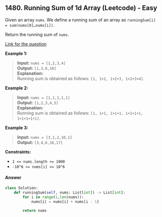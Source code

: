 ## 1480. Running Sum of 1d Array (Leetcode) - Easy

Given an array `nums`. We define a running sum of an array as `runningSum[i] = sum(nums[0]…nums[i])`.

Return the running sum of `nums`.

[Link for the question](https://leetcode.com/problems/running-sum-of-1d-array/description/)

**Example 1:**

> **Input:** `nums = [1,2,3,4]`  
> **Output:** `[1,3,6,10]`  
> **Explanation:**  
> Running sum is obtained as follows: `[1, 1+2, 1+2+3, 1+2+3+4]`.

**Example 2:**

> **Input:** `nums = [1,1,1,1,1]`  
> **Output:** `[1,2,3,4,5]`  
> **Explanation:**  
> Running sum is obtained as follows: `[1, 1+1, 1+1+1, 1+1+1+1, 1+1+1+1+1]`.

**Example 3:**

> **Input:** `nums = [3,1,2,10,1]`  
> **Output:** `[3,4,6,16,17]`

**Constraints:**

- `1 <= nums.length <= 1000`
- `-10^6 <= nums[i] <= 10^6`

#### Answer
```Python
class Solution:
    def runningSum(self, nums: List[int]) -> List[int]:
        for i in range(1,len(nums)):
            nums[i] = nums[i] + nums[i - 1]
        
        return nums
```